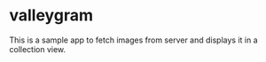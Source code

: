 # valleygram
This is a sample app to fetch images from server and displays it in a collection view.
